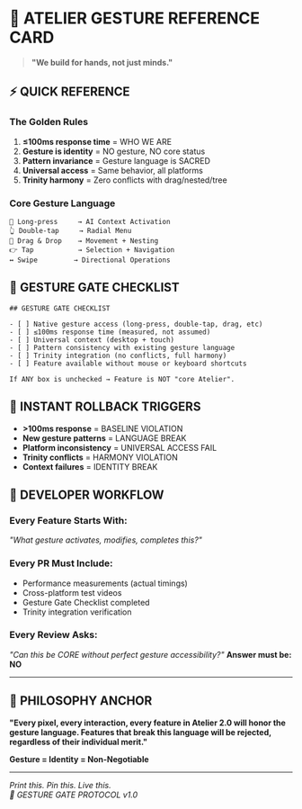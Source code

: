 # 🤌 ATELIER GESTURE REFERENCE CARD

> **"We build for hands, not just minds."**

## ⚡ **QUICK REFERENCE**

### **The Golden Rules**
1. **≤100ms response time** = WHO WE ARE
2. **Gesture is identity** = NO gesture, NO core status  
3. **Pattern invariance** = Gesture language is SACRED
4. **Universal access** = Same behavior, all platforms
5. **Trinity harmony** = Zero conflicts with drag/nested/tree

### **Core Gesture Language**
```
🤌 Long-press     → AI Context Activation
👆 Double-tap     → Radial Menu
🫳 Drag & Drop    → Movement + Nesting  
👉 Tap           → Selection + Navigation
↔️ Swipe         → Directional Operations
```

## 🚪 **GESTURE GATE CHECKLIST**

```
## GESTURE GATE CHECKLIST

- [ ] Native gesture access (long-press, double-tap, drag, etc)
- [ ] ≤100ms response time (measured, not assumed)
- [ ] Universal context (desktop + touch)
- [ ] Pattern consistency with existing gesture language
- [ ] Trinity integration (no conflicts, full harmony)
- [ ] Feature available without mouse or keyboard shortcuts

If ANY box is unchecked → Feature is NOT "core Atelier".
```

## 🚨 **INSTANT ROLLBACK TRIGGERS**

- **>100ms response** = BASELINE VIOLATION
- **New gesture patterns** = LANGUAGE BREAK  
- **Platform inconsistency** = UNIVERSAL ACCESS FAIL
- **Trinity conflicts** = HARMONY VIOLATION
- **Context failures** = IDENTITY BREAK

## 🎯 **DEVELOPER WORKFLOW**

### **Every Feature Starts With:**
*"What gesture activates, modifies, completes this?"*

### **Every PR Must Include:**
- Performance measurements (actual timings)
- Cross-platform test videos
- Gesture Gate Checklist completed
- Trinity integration verification

### **Every Review Asks:**
*"Can this be CORE without perfect gesture accessibility?"*
**Answer must be: NO**

---

## 💎 **PHILOSOPHY ANCHOR**

**"Every pixel, every interaction, every feature in Atelier 2.0 will honor the gesture language. Features that break this language will be rejected, regardless of their individual merit."**

**Gesture = Identity = Non-Negotiable**

---

*Print this. Pin this. Live this.*  
*🤌 GESTURE GATE PROTOCOL v1.0*
